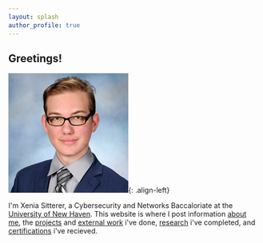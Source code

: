 ```yaml
---
layout: splash
author_profile: true
---
```


## Greetings!

![A headshot of me, smiling, and wearing a black shirt.](/assets/images/bio-photo.jpg "Bio Image"){: .align-left}

I'm Xenia Sitterer, a Cybersecurity and Networks Baccaloriate at the [University of New Haven](https://www.newhaven.edu). This website is where I post information [about me](/about), the [projects](/projects) and [external work](/portfolio) i've done, [research](/research) i've completed, and [certifications](/certifications) i've recieved. 
